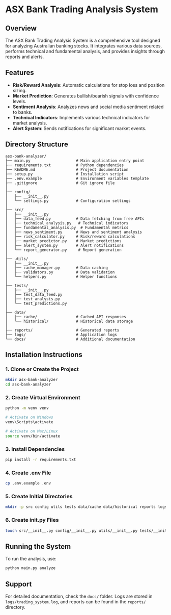 # ASX Bank Trading Analysis System

## Overview
The ASX Bank Trading Analysis System is a comprehensive tool designed for analyzing Australian banking stocks. It integrates various data sources, performs technical and fundamental analysis, and provides insights through reports and alerts.

## Features
- **Risk/Reward Analysis**: Automatic calculations for stop loss and position sizing.
- **Market Prediction**: Generates bullish/bearish signals with confidence levels.
- **Sentiment Analysis**: Analyzes news and social media sentiment related to banks.
- **Technical Indicators**: Implements various technical indicators for market analysis.
- **Alert System**: Sends notifications for significant market events.

## Directory Structure
```
asx-bank-analyzer/
├── main.py                    # Main application entry point
├── requirements.txt           # Python dependencies
├── README.md                  # Project documentation
├── setup.py                   # Installation script
├── .env.example               # Environment variables template
├── .gitignore                 # Git ignore file
│
├── config/
│   ├── __init__.py
│   └── settings.py            # Configuration settings
│
├── src/
│   ├── __init__.py
│   ├── data_feed.py           # Data fetching from free APIs
│   ├── technical_analysis.py   # Technical indicators
│   ├── fundamental_analysis.py  # Fundamental metrics
│   ├── news_sentiment.py      # News and sentiment analysis
│   ├── risk_calculator.py     # Risk/reward calculations
│   ├── market_predictor.py    # Market predictions
│   ├── alert_system.py        # Alert notifications
│   └── report_generator.py     # Report generation
│
├── utils/
│   ├── __init__.py
│   ├── cache_manager.py       # Data caching
│   ├── validators.py          # Data validation
│   └── helpers.py             # Helper functions
│
├── tests/
│   ├── __init__.py
│   ├── test_data_feed.py
│   ├── test_analysis.py
│   └── test_predictions.py
│
├── data/
│   ├── cache/                 # Cached API responses
│   └── historical/            # Historical data storage
│
├── reports/                   # Generated reports
├── logs/                      # Application logs
└── docs/                      # Additional documentation
```

## Installation Instructions

### 1. Clone or Create the Project
```bash
mkdir asx-bank-analyzer
cd asx-bank-analyzer
```

### 2. Create Virtual Environment
```bash
python -m venv venv

# Activate on Windows
venv\Scripts\activate

# Activate on Mac/Linux
source venv/bin/activate
```

### 3. Install Dependencies
```bash
pip install -r requirements.txt
```

### 4. Create .env File
```bash
cp .env.example .env
```

### 5. Create Initial Directories
```bash
mkdir -p src config utils tests data/cache data/historical reports logs docs
```

### 6. Create __init__.py Files
```bash
touch src/__init__.py config/__init__.py utils/__init__.py tests/__init__.py
```

## Running the System
To run the analysis, use:
```bash
python main.py analyze
```

## Support
For detailed documentation, check the `docs/` folder. Logs are stored in `logs/trading_system.log`, and reports can be found in the `reports/` directory.